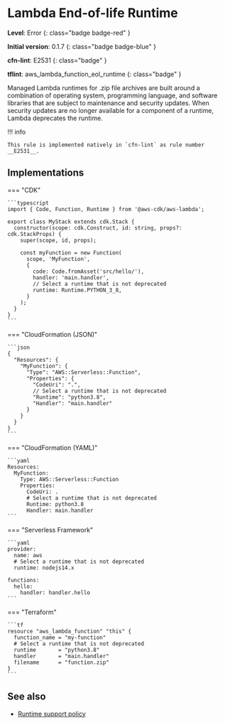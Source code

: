 # Lambda End-of-life Runtime

__Level__: Error
{: class="badge badge-red" }

__Initial version__: 0.1.7
{: class="badge badge-blue" }

__cfn-lint__: E2531
{: class="badge" }

__tflint__: aws_lambda_function_eol_runtime
{: class="badge" }

Managed Lambda runtimes for .zip file archives are built around a combination of operating system, programming language, and software libraries that are subject to maintenance and security updates. When security updates are no longer available for a component of a runtime, Lambda deprecates the runtime.

!!! info

    This rule is implemented natively in `cfn-lint` as rule number __E2531__.

## Implementations

=== "CDK"

    ```typescript
    import { Code, Function, Runtime } from '@aws-cdk/aws-lambda';

    export class MyStack extends cdk.Stack {
      constructor(scope: cdk.Construct, id: string, props?: cdk.StackProps) {
        super(scope, id, props);

        const myFunction = new Function(
          scope, 'MyFunction',
          {
            code: Code.fromAsset('src/hello/'),
            handler: 'main.handler',
            // Select a runtime that is not deprecated
            runtime: Runtime.PYTHON_3_8,
          }
        );
      }
    }
    ```

=== "CloudFormation (JSON)"

    ```json
    {
      "Resources": {
        "MyFunction": {
          "Type": "AWS::Serverless::Function",
          "Properties": {
            "CodeUri": ".",
            // Select a runtime that is not deprecated
            "Runtime": "python3.8",
            "Handler": "main.handler"
          }
        }
      }
    }
    ```

=== "CloudFormation (YAML)"

    ```yaml
    Resources:
      MyFunction:
        Type: AWS::Serverless::Function
        Properties:
          CodeUri: .
          # Select a runtime that is not deprecated
          Runtime: python3.8
          Handler: main.handler
    ```

=== "Serverless Framework"

    ```yaml
    provider:
      name: aws
      # Select a runtime that is not deprecated
      runtime: nodejs14.x

    functions:
      hello:
        handler: handler.hello
    ```

=== "Terraform"

    ```tf
    resource "aws_lambda_function" "this" {
      function_name = "my-function"
      # Select a runtime that is not deprecated
      runtime       = "python3.8"
      handler       = "main.handler"
      filename      = "function.zip"
    }
    ```

## See also

* [Runtime support policy](https://docs.aws.amazon.com/lambda/latest/dg/runtime-support-policy.html)